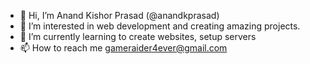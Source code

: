 - 👋 Hi, I’m Anand Kishor Prasad (@anandkprasad)
- 👀 I’m interested in web development and creating amazing projects.
- 🌱 I’m currently learning to create websites, setup servers
- 📫 How to reach me gameraider4ever@gmail.com

<!---
anandkprasad/anandkprasad is a ✨ special ✨ repository because its `README.md` (this file) appears on your GitHub profile.
You can click the Preview link to take a look at your changes.
--->
